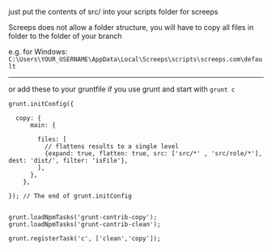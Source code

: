 
just put the contents of src/ into your scripts folder for screeps

Screeps does not allow a folder structure, you will have to copy all files in folder to the folder of your branch

e.g. for Windows: ``C:\Users\YOUR_USERNAME\AppData\Local\Screeps\scripts\screeps.com\default``

---

or add these to your gruntfile if you use grunt and start with ``grunt c``

    grunt.initConfig({

      copy: {
          main: {

            files: [
              // flattens results to a single level
              {expand: true, flatten: true, src: ['src/*' , 'src/role/*'], dest: 'dist/', filter: 'isFile'},
            ],
          },
        },

    }); // The end of grunt.initConfig


    grunt.loadNpmTasks('grunt-contrib-copy');
    grunt.loadNpmTasks('grunt-contrib-clean');

    grunt.registerTask('c', ['clean','copy']);

